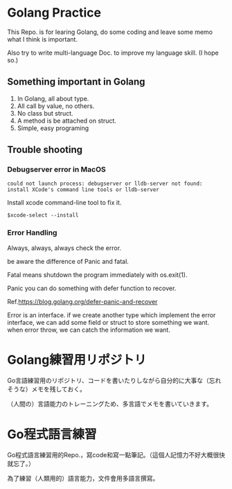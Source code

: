 # Golang Practice

This Repo. is for learing Golang, do some coding and leave some memo what I think is important.

Also try to write multi-language Doc. to improve my language skill. (I hope so.)

## Something important in Golang

1. In Golang, all about type.
2. All call by value, no others.
3. No class but struct.
4. A method is be attached on struct.
5. Simple, easy programing

## Trouble shooting

### Debugserver error in MacOS

~~~
could not launch process: debugserver or lldb-server not found: install XCode's command line tools or lldb-server
~~~

Install xcode command-line tool to fix it.

~~~
$xcode-select --install
~~~

### Error Handling

Always, always, always check the error.

be aware the difference of Panic and fatal.

Fatal means shutdown the program immediately with os.exit(1).

Panic you can do something with defer function to recover.

Ref.https://blog.golang.org/defer-panic-and-recover

Error is an interface. if we create another type which implement the error interface, we can add some field or struct to store something we want. when error throw, we can catch the information we want.

# Golang練習用リポジトリ

Go言語練習用のリポジトリ、コードを書いたりしながら自分的に大事な（忘れそうな）メモを残しておく。

（人間の）言語能力のトレーニングため、多言語でメモを書いていきます。

# Go程式語言練習

Go程式語言練習用的Repo.，寫code和寫一點筆記。（這個人記憶力不好大概很快就忘了。）

為了練習（人類用的）語言能力，文件會用多語言撰寫。